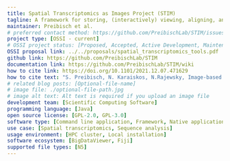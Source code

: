 ```yaml
---
title: Spatial Transcriptomics as Images Project (STIM)
tagline: A framework for storing, (interactively) viewing, aligning, and processing spatial transcriptomics data.
maintainer: Preibisch et al.
# preferred contact method: https://github.com/PreibischLab/STIM/issues
project type: [OSSI - current]
# OSSI project status: [Proposed, Accepted, Active Development, Maintenance]
OSSI proposal link: ../../proposals/spatial_transcriptomics_tools.pdf
github link: https://github.com/PreibischLab/STIM
documentation link: https://github.com/PreibischLab/STIM/wiki
how to cite link: https://doi.org/10.1101/2021.12.07.471629
how to cite text: "S. Preibisch, N. Karaiskos, N.Rajewsky, Image-based representation of massive spatial transcriptomics datasets, bioRxiv 2021.12.07.471629 (2021)."
# related blog posts: [Optional-file-name]
# image file: ./optional-file-path.jpg
# image alt text: Alt text is required if you upload an image file
development team: [Scientific Computing Software]
programming language: [Java]
open source license: [GPL-2.0, GPL-3.0]
software type: [Command line application, Framework, Native application]
use case: [Spatial transcriptomics, Sequence analysis]
usage environment: [HPC cluster, Local installation]
software ecosystem: [BigDataViewer, Fiji]
supported file types: [N5]
---
```

